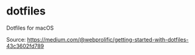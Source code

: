 # dotfiles
Dotfiles for macOS 

Source: https://medium.com/@webprolific/getting-started-with-dotfiles-43c3602fd789 
